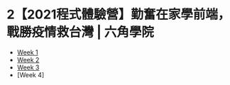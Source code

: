 # 2【2021程式體驗營】勤奮在家學前端，戰勝疫情救台灣 | 六角學院

- [Week 1](https://herbalice.github.io/HEXS-P_2021PEC/week1/)
- [Week 2](https://herbalice.github.io/HEXS-P_2021PEC/week2/)
- [Week 3](https://herbalice.github.io/HEXS-P_2021PEC/week3/)
- [Week 4]